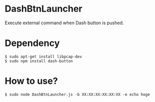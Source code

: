 # DashBtnLauncher

Execute external command when Dash button is pushed.

# Dependency

```
$ sudo apt-get install libpcap-dev
$ sudo npm install dash-button
```

# How to use?

```
$ sudo node DashBtnLauncher.js -b XX:XX:XX:XX:XX:XX -e echo hoge
```
